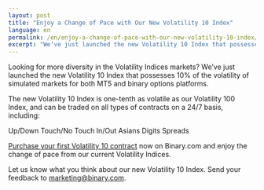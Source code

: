 ```yaml
---
layout: post
title: "Enjoy a Change of Pace with Our New Volatility 10 Index"
language: en
permalink: /en/enjoy-a-change-of-pace-with-our-new-volatility-10-index/
excerpt: "We’ve just launched the new Volatility 10 Index that possesses 10% of the volatility of simulated markets for both MT5 and binary options platforms..."
---
```

Looking for more diversity in the Volatility Indices markets? We’ve just launched the new Volatility 10 Index that possesses 10% of the volatility of simulated markets for both MT5 and binary options platforms.

The new Volatility 10 Index is one-tenth as volatile as our Volatility 100 Index, and can be traded on all types of contracts on a 24/7 basis, including:

   Up/Down
   Touch/No Touch
   In/Out
   Asians
   Digits
   Spreads

<a href="http://info.binary.com/2eHCg2o">Purchase your first Volatility 10 contract</a> now on Binary.com and enjoy the change of pace from our current Volatility Indices.

Let us know what you think about our new Volatility 10 Index. Send your feedback to <a href="mailto:marketing@binary.com">marketing@binary.com</a>.




